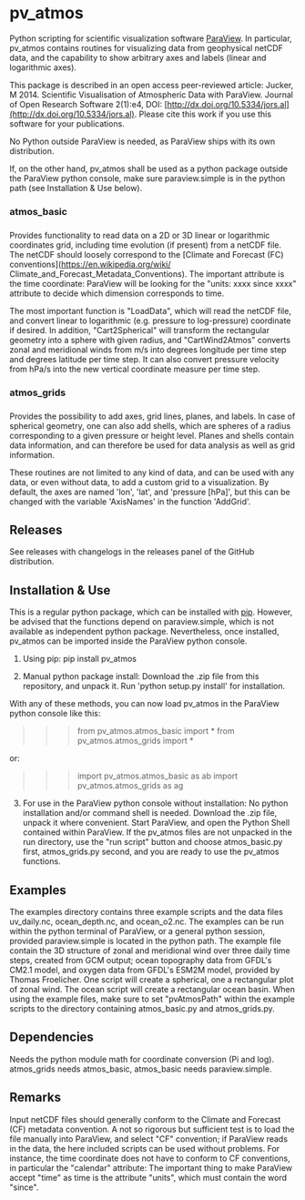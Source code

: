 pv_atmos 
========

Python scripting for scientific visualization software
[ParaView](http://www.paraview.org). In particular, pv_atmos contains
routines for visualizing data from geophysical netCDF data, and the capability to show arbitrary axes and labels (linear and logarithmic axes).

This package is described in an open access peer-reviewed article:
Jucker, M 2014. Scientific Visualisation of Atmospheric Data with ParaView.
Journal of Open Research Software 2(1):e4, DOI: [http://dx.doi.org/10.5334/jors.al](http://dx.doi.org/10.5334/jors.al).
Please cite this work if you use this software for your publications.

No Python outside ParaView is needed, as ParaView ships with its own
distribution.

If, on the other hand, pv_atmos shall be used as a python package
outside the ParaView python console, make sure paraview.simple is in the
python path (see Installation & Use below).

### atmos_basic
### 
Provides functionality to read data on a 2D or 3D linear or logarithmic coordinates grid, including time evolution
(if present) from a netCDF file. The netCDF should loosely correspond to
the [Climate and Forecast (FC)
conventions](https://en.wikipedia.org/wiki/
Climate_and_Forecast_Metadata_Conventions). The important attribute is
the time coordinate: ParaView will be looking for the "units: xxxx since
xxxx" attribute to decide which dimension corresponds to time.

The most important function is "LoadData", which will read the netCDF
file, and convert linear to logarithmic (e.g. pressure to log-pressure) coordinate if desired. In
addition, "Cart2Spherical" will transform the rectangular geometry into
a sphere with given radius, and "CartWind2Atmos" converts zonal and
meridional winds from m/s into degrees longitude per time step and
degrees latitude per time step. It can also convert pressure velocity
from hPa/s into the new vertical coordinate measure per time step.

### atmos_grids
### 
Provides the possibility to add axes, grid lines, planes, and labels. In
case of spherical geometry, one can also add shells, which are spheres
of a radius corresponding to a given pressure or height level. Planes
and shells contain data information, and can therefore be used for data
analysis as well as grid information.

These routines are not limited to any kind of data, and can be used with
any data, or even without data, to add a custom grid to a visualization. By default, the axes are named 'lon', 'lat', and 'pressure [hPa]', but this can be changed with the variable 'AxisNames' in the function 'AddGrid'.


Releases
--------

See releases with changelogs in the releases panel of the GitHub
distribution.

Installation & Use
------------------

This is a regular python package, which can be installed with [pip](https://pypi.python.org/pypi/pip).
However, be advised that the functions depend on paraview.simple, which is not available as independent python package.
Nevertheless, once installed, pv_atmos can be imported inside the ParaView python console.

1) Using pip: pip install pv_atmos

2) Manual python package install: Download the .zip file from this repository, and unpack it. Run 'python setup.py install' for installation.

With any of these methods, you can now load pv_atmos in the ParaView python console like this:

>>> from pv_atmos.atmos_basic import *
>>> from pv_atmos.atmos_grids import *

or:

>>> import pv_atmos.atmos_basic as ab
>>> import pv_atmos.atmos_grids as ag

3) For use in the ParaView python console without installation: No python installation and/or
command shell is needed. Download the .zip file, unpack it where
convenient. Start ParaView, and open the Python Shell contained within
ParaView. If the pv_atmos files are not unpacked in the run directory,
use the "run script" button and choose atmos_basic.py first,
atmos_grids.py second, and you are ready to use the pv_atmos functions.


Examples
--------

The examples directory contains three example scripts and the data files
uv_daily.nc, ocean_depth.nc, and ocean_o2.nc. The examples can be run within the python terminal of ParaView, or a general python session, provided paraview.simple is located in the python path.
The example file contain the 3D structure of zonal and meridional wind
over three daily time steps, created from GCM output; ocean topography data from GFDL's CM2.1 model, and oxygen data from GFDL's ESM2M model, provided by Thomas Froelicher. One script will
create a spherical, one a rectangular plot of zonal wind. The ocean script will create a rectangular ocean basin.
When using the
example files, make sure to set "pvAtmosPath"
within the example scripts to the directory containing atmos_basic.py
and atmos_grids.py.


Dependencies
------------

Needs the python module math for coordinate conversion (Pi and log).
atmos_grids needs atmos_basic, atmos_basic needs paraview.simple.

Remarks
-------

Input netCDF files should generally conform to the Climate and Forecast
(CF) metadata convention. A not so rigorous but sufficient test is to
load the file manually into ParaView, and select "CF" convention; if
ParaView reads in the data, the here included scripts can be used
without problems. For instance, the time coordinate does not have to
conform to CF conventions, in particular the "calendar" attribute: The
important thing to make ParaView accept "time" as time is the attribute
"units", which must contain the word "since".
